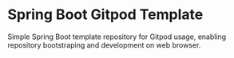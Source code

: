 # Spring Boot Gitpod Template

Simple Spring Boot template repository for Gitpod usage, enabling repository bootstraping and development on web browser.